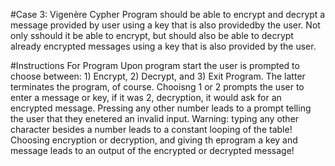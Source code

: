 #Case 3: Vigenère Cypher
Program should be able to encrypt and decrypt a message provided by user using a key that is also providedby the user. Not only sshould it be able to encrypt, but should also be able to decrypt already encrypted messages using a key that is also provided by the user.

#Instructions For Program
Upon program start the user is prompted to choose between: 1) Encrypt, 2) Decrypt, and 3) Exit Program. The latter terminates the program, of course. Chooisng 1 or 2 prompts the user to enter a message or key, if it was 2, decryption, it would ask for an encrypted message. Pressing any other number leads to a prompt telling the user that they enetered an invalid input. Warning: typing any other character besides a number leads to a constant looping of the table! Choosing encryption or decryption, and giving th eprogram a key and message leads to an output of the encrypted or decrypted message!
